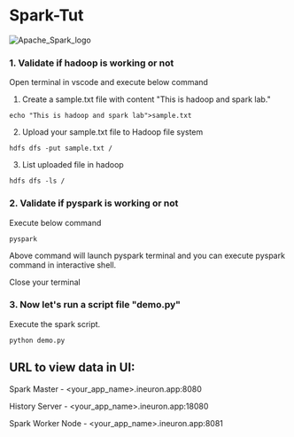 # Spark-Tut

![Apache_Spark_logo](https://user-images.githubusercontent.com/47396584/214508711-ceca80cd-c643-4958-b186-ad445efe9bd5.svg)


### 1. Validate if hadoop is working or not

Open terminal in vscode and execute below command

1. Create a sample.txt file with content "This is hadoop and spark lab."
```
echo "This is hadoop and spark lab">sample.txt
```

2. Upload your sample.txt file to Hadoop file system
```
hdfs dfs -put sample.txt /
```

3. List uploaded file in hadoop 
```
hdfs dfs -ls /
```

### 2. Validate if pyspark is working or not

Execute below command
```
pyspark
```
Above command will launch pyspark terminal and you can execute pyspark command in interactive shell.

Close your terminal

### 3. Now let's run a script file "demo.py"

Execute the spark script. 
```
python demo.py
```

## URL to view data in UI:

Spark Master - <your_app_name>.ineuron.app:8080

History Server - <your_app_name>.ineuron.app:18080

Spark Worker Node - <your_app_name>.ineuron.app:8081

